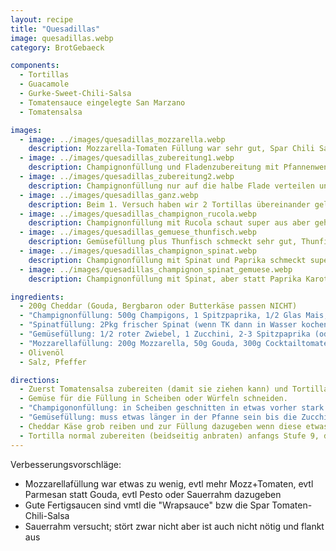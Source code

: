 ```yaml
---
layout: recipe
title: "Quesadillas"
image: quesadillas.webp
category: BrotGebaeck

components:
  - Tortillas
  - Guacamole
  - Gurke-Sweet-Chili-Salsa
  - Tomatensauce eingelegte San Marzano
  - Tomatensalsa

images:
  - image: ../images/quesadillas_mozzarella.webp
    description: Mozzarella-Tomaten Füllung war sehr gut, Spar Chili Salsa passt dazu
  - image: ../images/quesadillas_zubereitung1.webp
    description: Champignonfüllung und Fladenzubereitung mit Pfannenwender um Druck auf Tortilla auszuüben
  - image: ../images/quesadillas_zubereitung2.webp
    description: Champignonfüllung nur auf die halbe Flade verteilen und dann zuklappen
  - image: ../images/quesadillas_ganz.webp
    description: Beim 1. Versuch haben wir 2 Tortillas übereinander gelegt. Ist auch gut aber mühsam zum umdrehen und Inhalt fällt beim Essen raus, daher besser umklappen.
  - image: ../images/quesadillas_champignon_rucola.webp
    description: Champignonfüllung mit Rucola schaut super aus aber geht geschmacklich leider komplett unter. Evtl besser frisch dazuessen
  - image: ../images/quesadillas_gemuese_thunfisch.webp
    description: Gemüsefüllung plus Thunfisch schmeckt sehr gut, Thunfisch sticht aber etwas hervor im Geschmack (aber nicht störend)
  - image: ../images/quesadillas_champignon_spinat.webp
    description: Champignonfüllung mit Spinat und Paprika schmeckt super, war aber etwas wenig (eher doppelt soviel Champignons und/oder Spinat nehmen)
  - image: ../images/quesadillas_champignon_spinat_gemuese.webp
    description: Champignonfüllung mit Spinat, aber statt Paprika Karotten, Peterwurzen, Zucchini. War ausgezeichnet!

ingredients:
  - 200g Cheddar (Gouda, Bergbaron oder Butterkäse passen NICHT)
  - "Champignonfüllung: 500g Champigons, 1 Spitzpaprika, 1/2 Glas Mais, einige Zwiebelwürfel, 1Pkg frischen Spinat (wenn TK dann in Wasser kochen und absieben) 1EL Petersilie, Salz, Pfeffer"
  - "Spinatfüllung: 2Pkg frischer Spinat (wenn TK dann in Wasser kochen und absieben), 1 Glas Mais, 1 Glas rote Bohnen, 1/2 Zwiebel, 1 gr Knoblauchzehe, Salz, Pfeffer"
  - "Gemüsefüllung: 1/2 roter Zwiebel, 1 Zucchini, 2-3 Spitzpaprika (oder einige Jalapenos), 1 Dose Bohnen oder 500g Champignons (nicht beides oder 2x Bohnen, sonst schmeckt man nur Bohnen), 1/2 Glas Mais, etwas Petersilie, Salz, Pfeffer"
  - "Mozzarellafüllung: 200g Mozzarella, 50g Gouda, 300g Cocktailtomaten, etwas Basilikum, Olivenöl, Salz, Pfeffer"
  - Olivenöl
  - Salz, Pfeffer

directions:
  - Zuerst Tomatensalsa zubereiten (damit sie ziehen kann) und Tortilla-Fladen zubereiten (aber noch nicht in die Pfanne geben) - evtl Fladen auf Gitter sammeln damit die unterste nicht klebt
  - Gemüse für die Füllung in Scheiben oder Würfeln schneiden.
  - "Champigononfüllung: in Scheiben geschnitten in etwas vorher stark erhitztem Sonnenblumenöl stark anrösten (Stufe 9 dann 8). Wenn der starke Dampf nachlässt sind sie relativ klein geworden und leicht braun, dann Zwiebel mitrösten und den Rest dazugeben und mit Salz und Pfeffer abschmecken"
  - "Gemüsefüllung: muss etwas länger in der Pfanne sein bis die Zucchini weich ist, die restlichen Zutaten danach dazugeben, mit Salz und Pfeffer abschmecken und kurz dünsten."
  - Cheddar Käse grob reiben und zur Füllung dazugeben wenn diese etwas ausgekühlt ist
  - Tortilla normal zubereiten (beidseitig anbraten) anfangs Stufe 9, dann 7. Dann 1/6 der Füllung auf eine Seite geben, Tortilla zusammenklappen und mit etwas Druck (von Pfannenwender) bei Stufe 3-4 1-2min anbraten. Anschließend umdrehen und nochmal 1-2min anbraten, danach auf Teller servieren und wieder auf Stufe 7 drehen. Die nächsten 5 Fladen funktionieren genauso.
---
```


Verbesserungsvorschläge:

- Mozzarellafüllung war etwas zu wenig, evtl mehr Mozz+Tomaten, evtl Parmesan statt Gouda, evtl Pesto oder Sauerrahm dazugeben
- Gute Fertigsaucen sind vmtl die "Wrapsauce" bzw die Spar Tomaten-Chili-Salsa
- Sauerrahm versucht; stört zwar nicht aber ist auch nicht nötig und flankt aus
